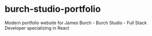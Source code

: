 # burch-studio-portfolio
Modern portfolio website for James Burch  - Burch Studio - Full Stack Developer specializing in React

